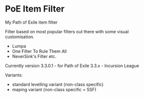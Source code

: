 # PoE Item Filter
My Path of Exile item filter

Filter based on most popular filters out there with some visual customisation.
- Lumpa
- One Filter To Rule Them All
- NeverSink's Filter
etc.

Currently version 3.3.0.1 - for Path of Exile 3.3.x - Incursion League

Variants:
- standard levelling variant (non-class specific)
- maping variant (non-class specific = SSF)
